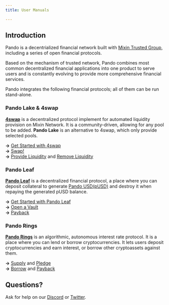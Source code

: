 ```yaml
---
title: User Manuals

---
```


## Introduction

Pando is a decentrialized financial network built with [Mixin Trusted Group](https://docs.pando.im/docs/security/mtg), including a series of open financial protocols.

Based on the mechanism of trusted network, Pando combines most common decentralized financial applications into one product to serve users and is constantly evolving to provide more comprehensive financial services.

Pando integrates the following financial protocols; all of them can be run stand-alone.

### Pando Lake & 4swap

**[4swap](https://4swap.org)** is a decentralized protocol implement for automated liquidity provision on Mixin Network. It  is a community-driven, allowing for any pool to be added. **Pando Lake** is an alternative to 4swap, which only provide selected pools.

**→** [Get Started with 4swap](https://docs.pando.im/docs/lake/tutorials/get-started)  
**→** [Swap!](https://docs.pando.im/docs/lake/tutorials/swapping)  
**→** [Provide Liquidity](https://docs.pando.im/docs/lake/tutorials/providing-liquidity) and [Remove Liquidity](https://docs.pando.im/docs/lake/tutorials/removing-liquidity)  

### Pando Leaf

[**Pando Leaf**](leaf/intro) is a decentralized financial protocol, a place where you can deposit collateral to generate  [Pando USD(pUSD)](https://docs.pando.im/docs/leaf/pusd) and destroy it when repaying the generated pUSD balance.

**→** [Get Started with Pando Leaf](https://docs.pando.im/docs/leaf/tutorials/get-started)  
**→** [Open a Vault](https://docs.pando.im/docs/leaf/tutorials/open-vault)  
**→** [Payback](https://docs.pando.im/docs/leaf/tutorials/payback)  


### Pando Rings

[**Pando Rings**](rings/intro) is an algorithmic, autonomous interest rate protocol. It is a place where you can lend or borrow cryptocurrencies. It lets users deposit cryptocurrencies and earn interest, or borrow other cryptoassets against them.

**→** [Supply](https://docs.pando.im/docs/rings/tutorials/how-to-supply) and [Pledge](https://docs.pando.im/docs/rings/tutorials/how-to-pledge)   
**→** [Borrow](https://docs.pando.im/docs/rings/tutorials/how-to-borrow) and [Payback](https://docs.pando.im/docs/rings/tutorials/how-to-repay) 

## Questions?

Ask for help on our [Discord](https://discord.gg/CNS4QQ6w5u) or [Twitter](https://twitter.com/pando_im).